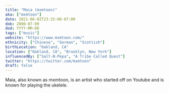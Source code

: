```yaml
---
title: "Maia (mxmtoon)"
aka: ["mxmtoon"]
date: 2021-06-02T23:25:08-07:00
dob: 2000-07-09
dod: YYYY-MM-DD
tags: ["music"]
website: "https://www.mxmtoon.com/"
ethnicity: ["Chinese", "German", "Scottish"]
birthLocation: "Oakland, CA"
location: ["Oakland, CA", "Brooklyn, New York"]
influencedBy: ["Salt-N-Pepa", "A Tribe Called Quest"]
twitter: "https://twitter.com/mxmtoon"
draft: false
---
```


Maia, also known as mxmtoon, is an artist who started off on Youtube and is known for playing the ukelele.
